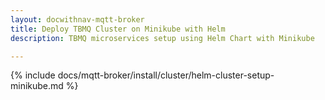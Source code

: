 ```yaml
---
layout: docwithnav-mqtt-broker
title: Deploy TBMQ Cluster on Minikube with Helm
description: TBMQ microservices setup using Helm Chart with Minikube

---
```


{% include docs/mqtt-broker/install/cluster/helm-cluster-setup-minikube.md %}